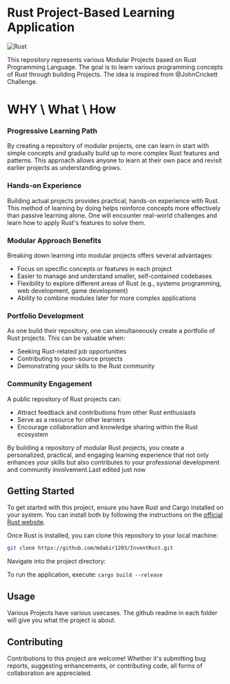 # Rust Project-Based Learning Application
![Rust](https://github.com/user-attachments/assets/2f2412bf-9ff9-4656-b64c-4f99521c59a8)


This repository represents various Modular Projects based on Rust Programming Language. The goal is to learn various programming concepts of Rust through building Projects. The idea is inspired from @JohnCrickett Challenge. 

# WHY \ What \ How 

### Progressive Learning Path
By creating a repository of modular projects, one can learn in start with simple concepts and gradually build up to more complex Rust features and patterns. This approach allows anyone to learn at their own pace and revisit earlier projects as understanding grows.
### Hands-on Experience
Building actual projects provides practical, hands-on experience with Rust. This method of learning by doing helps reinforce concepts more effectively than passive learning alone. One will encounter real-world challenges and learn how to apply Rust's features to solve them.

### Modular Approach Benefits
Breaking down learning into modular projects offers several advantages:

- Focus on specific concepts or features in each project
- Easier to manage and understand smaller, self-contained codebases
- Flexibility to explore different areas of Rust (e.g., systems programming, web development, game development)
- Ability to combine modules later for more complex applications

### Portfolio Development
As one build their repository, one can simultaneously create a portfolio of Rust projects. This can be valuable when:

- Seeking Rust-related job opportunities
- Contributing to open-source projects
- Demonstrating your skills to the Rust community

### Community Engagement
A public repository of Rust projects can:

- Attract feedback and contributions from other Rust enthusiasts
- Serve as a resource for other learners
- Encourage collaboration and knowledge sharing within the Rust ecosystem

By building a repository of modular Rust projects, you create a personalized, practical, and engaging learning experience that not only enhances your skills but also contributes to your professional development and community involvement.Last edited just now

## Getting Started

To get started with this project, ensure you have Rust and Cargo installed on your system. You can install both by following the instructions on the [official Rust website](https://www.rust-lang.org/tools/install).

Once Rust is installed, you can clone this repository to your local machine:

```bash
git clone https://github.com/mdabir1203/InventRust.git
```

Navigate into the project directory:

To run the application, execute: ``` cargo build --release ```

## Usage

Various Projects have various usecases. The github readme in each folder will give you what the project is about.

## Contributing

Contributions to this project are welcome! Whether it's submitting bug reports, suggesting enhancements, or contributing code, all forms of collaboration are appreciated.
